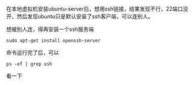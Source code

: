 在本地虚拟机安装ubuntu-server后，想用ssh链接，结果发现不行，22端口没开，然后发现ubuntu只是默认安装了ssh客户端，可以连别人。

想被别人连，得再安装一个ssh服务端

```
sudo apt-get install openssh-server
```
命令运行完了后，可以
```
ps -ef | grep ssh
```
看一下